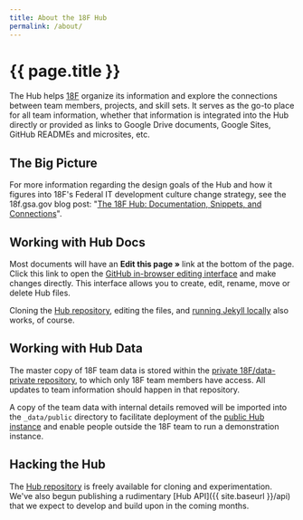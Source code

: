 ```yaml
---
title: About the 18F Hub
permalink: /about/
---
```

# {{ page.title }}

The Hub helps [18F](https://18f.gsa.gov/) organize its information and explore the connections between team members, projects, and skill sets. It serves as the go-to place for all team information, whether that information is integrated into the Hub directly or provided as links to Google Drive documents, Google Sites, GitHub READMEs and microsites, etc.

## The Big Picture

For more information regarding the design goals of the Hub and how it figures into 18F's Federal IT development culture change strategy, see the 18f.gsa.gov blog post: "[The 18F Hub: Documentation, Snippets, and Connections](https://18f.gsa.gov/2014/12/23/hub/)".

## Working with Hub Docs

Most documents will have an **Edit this page »** link at the bottom of the page. Click this link to open the [GitHub in-browser editing interface](https://help.github.com/articles/github-flow-in-the-browser/) and make changes directly. This interface allows you to create, edit, rename, move or delete Hub files.

Cloning the [Hub repository](https://github.com/18F/hub), editing the files, and [running Jekyll locally](http://jekyllrb.com/docs/quickstart/) also works, of course.

## Working with Hub Data

The master copy of 18F team data is stored within the [private 18F/data-private repository](https://github.com/18F/data-private), to which only 18F team members have access. All updates to team information should happen in that repository.

A copy of the team data with internal details removed will be imported into the `_data/public` directory to facilitate deployment of the [public Hub instance](https://18f.gsa.gov/hub) and enable people outside the 18F team to run a demonstration instance.

## Hacking the Hub

The [Hub repository](https://github.com/18F/hub) is freely available for cloning and experimentation. We've also begun publishing a rudimentary [Hub API]({{ site.baseurl }}/api) that we expect to develop and build upon in the coming months.

